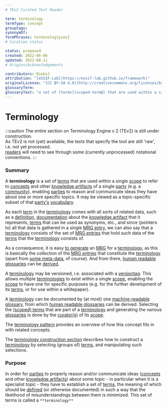 ```yaml
---
# TEv2 Curated Text Header

term: terminology
termType: concept
grouptags:
synonymOf:
formPhrases: terminolog{yies}
# Curation status

status: proposed
created: 2022-06-06
updated: 2022-08-11
# Origins/Acknowledgements

contributors: RieksJ
attribution: "[eSSIF-Lab](https://essif-lab.github.io/framework)"
originalLicense: "[CC BY-SA 4.0](http://creativecommons.org/licenses/by-sa/4.0/?ref=chooser-v1)"
glossaryTerm:
glossaryText: "a set of [terms](scoped-term@) that are used within a single [scope](@) to refer to [concepts](@) and other [knowledge artifacts](@) of a single [party](@) (e.g. a [community](@)), enabling [parties](@) to reason and communicate ideas they have about one or more specific topics."
---
```


# Terminology

:::caution
The entire section on Terminology Engine v 2 (TEv2) is still under construction.<br/>
As TEv2 is not (yet) available, the texts that specify the tool are still 'raw', i.e. not yet processed.<br/>[readers](@) will need to see through some (currently unprocessed) notational conventions.
:::

### Summary

A **terminology** is a set of [terms](scoped-term@) that are used within a single [scope](@) to refer to [concepts](@) and other [knowledge artifacts](@) of a single [party](@) (e.g. a [community](@)), enabling [parties](@) to reason and communicate ideas they have about one or more specific topics. It may be viewed as a topic-specific subset of that [party's](@) [vocabulary](@).

As each [term](@) in the [terminology](@) comes with all sorts of related data, such as a [definition](@), [documentation](curated-text@) about the [knowledge artifact](@) that it represents, [terms](@) that can be used as synonyms, etc., and since (pointers to) all that data is gathered in a single [MRG entry](@), we can also say that a [terminology](@) consists of the set of [MRG entries](@) that hold such data of the [terms](@) that the [terminology](@) consists of.

As a consequence, it is easy [to generate](/docs/tev2/spec-tools/mrgt) an [MRG](@) for a [terminology](@), as this is basically the collection of the [MRG entries](@) that constitute the [terminology](@) (apart from [some meta-data](/docs/tev2/spec-files/mrg#mrg-structure), of course). And from there, [human readable glossaries](hrg@) can be [derived](/docs/tev2/spec-tools/hrgt).

A [terminology](@) may be versioned, i.e. associated with a [versiontag](@). This allows multiple [terminologies](@) to exist within a single [scope](@), enabling the [scope](@) to have one for specific purposes (e.g. for the further development of its [terms](@), or for use within a whitepaper).

A [terminology](@) can be documented by (at most) one [machine-readable glossary](mrg@), from which [human readable glossaries](hrg@) can be derived. Selecting the [(scoped) terms](@) that are part of a [terminology](@) and generating the various [glossaries](@) is done by the [curator(s)](@) of its [scope](@).

The [terminology pattern](pattern-terminology@) provides an overview of how this concept fits in with related concepts.

The [terminology construction section](/docs/tev2/spec-tools/terminology-construction) describes how to construct a [terminology](@) by selecting (groups of) [terms](scoped-term@), and manipulating such selections.

### Purpose

In order for [parties](@) to properly reason and/or communicate ideas ([concepts](@) and other [knowledge artifacts](@)) about some topic - in particular when it is a specialist topic - they have to establish a set of [terms](@), the meaning of which should be [defined](@) (or otherwise documented) in such a way that the likelihood of misunderstandings between them is minimized. This set of terms is called a `**terminology**`
